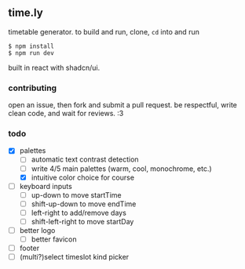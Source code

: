 ## time.ly

timetable generator. to build and run, clone, `cd` into and run

```console
$ npm install
$ npm run dev
```

built in react with shadcn/ui.

### contributing

open an issue, then fork and submit a pull request. be respectful, write clean code, 
and wait for reviews. :3

### todo

- [x] palettes
  - [ ] automatic text contrast detection
  - [ ] write 4/5 main palettes (warm, cool, monochrome, etc.)
  - [x] intuitive color choice for course
- [ ] keyboard inputs
  - [ ] up-down to move startTime
  - [ ] shift-up-down to move endTime
  - [ ] left-right to add/remove days
  - [ ] shift-left-right to move startDay
- [ ] better logo
  - [ ] better favicon
- [ ] footer
- [ ] (multi?)select timeslot kind picker